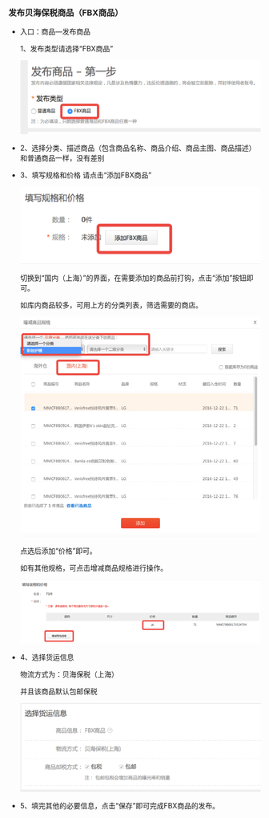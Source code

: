 ### 发布贝海保税商品（FBX商品）

* 入口：商品—发布商品

  1、发布类型请选择“FBX商品”

  ![](/pc/images/fbfbx_1.png)

* 2、选择分类、描述商品（包含商品名称、商品介绍、商品主图、商品描述）和普通商品一样，没有差别

* 3、填写规格和价格 请点击“添加FBX商品”

  ![](/pc/images/fbfbx_2.png)

  切换到“国内（上海）”的界面，在需要添加的商品前打钩，点击“添加”按钮即可。

  如库内商品较多，可用上方的分类列表，筛选需要的商店。

  ![](/pc/images/fbfbx_3.png)

  点选后添加“价格”即可。

  如有其他规格，可点击增减商品规格进行操作。

  ![](/pc/images/fbfbx_4.png)

* 4、选择货运信息

  物流方式为：贝海保税（上海）

  并且该商品默认包邮保税

  ![](/pc/images/fbfbx_5.png)

* 5、填完其他的必要信息，点击“保存”即可完成FBX商品的发布。



